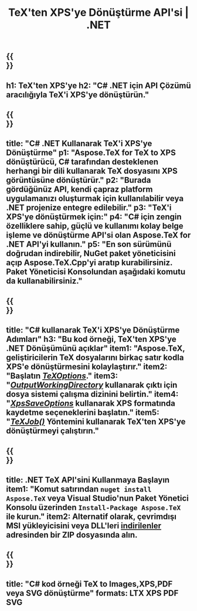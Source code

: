 ﻿---
translation: true
template: /_templates/_conversion-child-net.md
title: TeX'ten XPS'ye Dönüştürme API'si | .NET
description: TeX'ten XPS'ye dönüştürme işlevi. Bu şirket içi .NET kitaplığını projenize entegre edin veya TeX'i XPS'ye dönüştürmek için platformlar arası uygulamaları kullanın.
keywords: tex'ten xps'e api net, tex2xps c#'ı entegre ediyor
url: /net/conversion/tex-to-xps/
family: tex
platformtag: net
feature: conversion
informat: TEX
outformat: XPS
otherformats: BMP PNG JPEG TIFF SVG PDF
---


{{<section banner>}}
---
h1: TeX'ten XPS'ye
h2: "C# .NET için API Çözümü aracılığıyla TeX'i XPS'ye dönüştürün."
---

{{<section overview>}}
---
title: "C# .NET Kullanarak TeX'i XPS'ye Dönüştürme"
p1: "Aspose.TeX for TeX to XPS dönüştürücü, C# tarafından desteklenen herhangi bir dili kullanarak TeX dosyasını XPS görüntüsüne dönüştürür."
p2: "Burada gördüğünüz API, kendi çapraz platform uygulamanızı oluşturmak için kullanılabilir veya .NET projenize entegre edilebilir."
p3: "TeX'i XPS'ye dönüştürmek için:"
p4: "C# için zengin özelliklere sahip, güçlü ve kullanımı kolay belge işleme ve dönüştürme API'si olan Aspose.TeX for .NET API'yi kullanın."
p5: "En son sürümünü doğrudan indirebilir, NuGet paket yöneticisini açıp Aspose.TeX.Cpp'yi aratıp kurabilirsiniz. Paket Yöneticisi Konsolundan aşağıdaki komutu da kullanabilirsiniz."
---

{{<section feature1>}}
---
title: "C# kullanarak TeX'i XPS'ye Dönüştürme Adımları"
h3: "Bu kod örneği, TeX'ten XPS'ye .NET Dönüşümünü açıklar"
item1: "Aspose.TeX, geliştiricilerin TeX dosyalarını birkaç satır kodla XPS'e dönüştürmesini kolaylaştırır."
item2: "Başlatın [*TeXOptions*](https://reference.aspose.com/tex/net/aspose.tex/texoptions/)."
item3: "[*OutputWorkingDirectory*](https://reference.aspose.com/tex/net/aspose.tex/texoptions/outputworkingdirectory/) kullanarak çıktı için dosya sistemi çalışma dizinini belirtin."
item4: "[*XpsSaveOptions*](https://reference.aspose.com/tex/net/aspose.tex.presentation.image/xpssaveoptions/) kullanarak XPS formatında kaydetme seçeneklerini başlatın."
item5: "[*TeXJob()*](https://reference.aspose.com/tex/net/aspose.tex/texjob/) Yöntemini kullanarak TeX'ten XPS'ye dönüştürmeyi çalıştırın."
---

{{<section feature2>}}
---
title: .NET TeX API'sini Kullanmaya Başlayın
item1: "Komut satırından ```nuget install Aspose.TeX``` veya Visual Studio'nun Paket Yönetici Konsolu üzerinden ```Install-Package Aspose.TeX``` ile kurun."
item2: Alternatif olarak, çevrimdışı MSI yükleyicisini veya DLL'leri [indirilenler](https://releases.aspose.com/tex/net) adresinden bir ZIP dosyasında alın.
---

{{<section widget>}}
---
title: "C# kod örneği TeX to Images,XPS,PDF veya SVG dönüştürme"
formats: LTX XPS PDF SVG
---